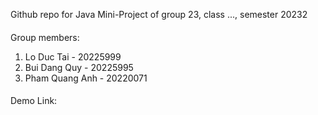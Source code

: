 
Github repo for Java Mini-Project of group 23, class ..., semester 20232

####


Group members:
  1. Lo Duc Tai - 20225999
  2. Bui Dang Quy - 20225995
  3. Pham Quang Anh - 20220071

####


Demo Link:
